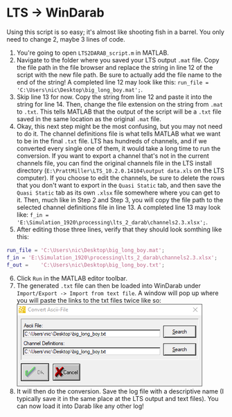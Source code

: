 # LTS → WinDarab

Using this script is so easy; it's almost like shooting fish in a barrel. You only need to change 2, maybe 3 lines of code.

1. You're going to open `LTS2DARAB_script.m` in MATLAB.
2. Navigate to the folder where you saved your LTS output `.mat` file. Copy the file path in the file browser and replace the string in line 12 of the script with the new file path. Be sure to actually add the file name to the end of the string! A completed line 12 may look like this: `run_file = 'C:\Users\nic\Desktop\big_long_boy.mat';`.
3. Skip line 13 for now. Copy the string from line 12 and paste it into the string for line 14. Then, change the file extension on the string from `.mat` to `.txt`. This tells MATLAB that the output of the script will be a `.txt` file saved in the same location as the original `.mat` file.
4. Okay, this next step might be the most confusing, but you may not need to do it. The channel definitions file is what tells MATLAB what we want to be in the final `.txt` file. LTS has hundreds of channels, and if we converted every single one of them, it would take a long time to run the conversion. If you want to export a channel that's not in the current channels file, you can find the original channels file in the LTS install directory (`E:\PrattMiller\LTS_10.2.0.14104\output data.xls` on the LTS computer). If you choose to edit the channels, be sure to delete the rows that you don't want to export in the `Quasi Static` tab, and then save the `Quasi Static` tab as its own `.xlsx` file somewhere where you can get to it. Then, much like in Step 2 and Step 3, you will copy the file path to the selected channel definitions file in line 13. A completed line 13 may look like: `f_in = 'E:\Simulation_1920\processing\lts_2_darab\channels2.3.xlsx';`.
5. After editing those three lines, verify that they should look somthing like this:
```MATLAB
run_file = 'C:\Users\nic\Desktop\big_long_boy.mat';
f_in = 'E:\Simulation_1920\processing\lts_2_darab\channels2.3.xlsx';
f_out =    'C:\Users\nic\Desktop\big_long_boy.txt';
```
6. Click `Run` in the MATLAB editor toolbar.
7. The generated `.txt` file can then be loaded into WinDarab under `Import/Export -> Import from text file`. A window will pop up where you will paste the links to the txt files twice like so:
![darab](darabinput.png)
8. It will then do the conversion. Save the log file with a descriptive name (I typically save it in the same place at the LTS output and text files). You can now load it into Darab like any other log!
